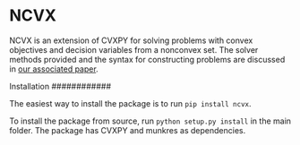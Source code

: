 NCVX
====

NCVX is an extension of CVXPY for solving problems with convex objectives and decision variables from a nonconvex set.
The solver methods provided and the syntax for constructing problems are discussed in [our associated paper](http://stanford.edu/~boyd/papers/ncvx.html).

Installation
############

The easiest way to install the package is to run ``pip install ncvx``.

To install the package from source, run ``python setup.py install`` in the main folder.
The package has CVXPY and munkres as dependencies.
